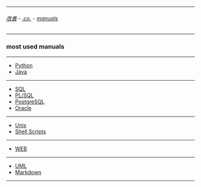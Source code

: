 
---

###### [改善](https://github.com/ttltrk/0C/blob/master/README.MD) - [.co.](https://github.com/ttltrk/PRG/blob/master/CODING.MD) - [manuals](https://github.com/ttltrk/PRG/blob/master/MAN.MD)

---

### most used manuals

---

* [Python]()
* [Java]()

---

* [SQL]()
* [PL/SQL]()
* [PostgreSQL]()
* [Oracle]()

---

* [Unix]()
* [Shell Scripts]()

---

* [WEB]()

---

* [UML]()
* [Markdown]()

---
